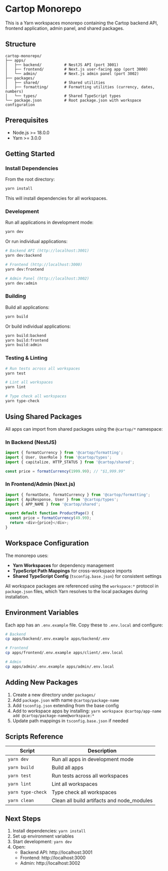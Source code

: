 # Cartop Monorepo

This is a Yarn workspaces monorepo containing the Cartop backend API, frontend application, admin panel, and shared packages.

## Structure

```
cartop-monorepo/
├── apps/
│   ├── backend/          # NestJS API (port 3001)
│   ├── frontend/         # Next.js user-facing app (port 3000)
│   └── admin/            # Next.js admin panel (port 3002)
├── packages/
│   ├── shared/           # Shared utilities
│   ├── formatting/       # Formatting utilities (currency, dates, numbers)
│   └── types/            # Shared TypeScript types
└── package.json          # Root package.json with workspace configuration
```

## Prerequisites

- Node.js >= 18.0.0
- Yarn >= 3.0.0

## Getting Started

### Install Dependencies

From the root directory:

```bash
yarn install
```

This will install dependencies for all workspaces.

### Development

Run all applications in development mode:

```bash
yarn dev
```

Or run individual applications:

```bash
# Backend API (http://localhost:3001)
yarn dev:backend

# Frontend (http://localhost:3000)
yarn dev:frontend

# Admin Panel (http://localhost:3002)
yarn dev:admin
```

### Building

Build all applications:

```bash
yarn build
```

Or build individual applications:

```bash
yarn build:backend
yarn build:frontend
yarn build:admin
```

### Testing & Linting

```bash
# Run tests across all workspaces
yarn test

# Lint all workspaces
yarn lint

# Type check all workspaces
yarn type-check
```

## Using Shared Packages

All apps can import from shared packages using the `@cartop/*` namespace:

### In Backend (NestJS)

```typescript
import { formatCurrency } from '@cartop/formatting';
import { User, UserRole } from '@cartop/types';
import { capitalize, HTTP_STATUS } from '@cartop/shared';

const price = formatCurrency(1999.99); // "$1,999.99"
```

### In Frontend/Admin (Next.js)

```typescript
import { formatDate, formatCurrency } from '@cartop/formatting';
import { ApiResponse, User } from '@cartop/types';
import { APP_NAME } from '@cartop/shared';

export default function ProductPage() {
  const price = formatCurrency(49.99);
  return <div>{price}</div>;
}
```

## Workspace Configuration

The monorepo uses:

- **Yarn Workspaces** for dependency management
- **TypeScript Path Mappings** for cross-workspace imports
- **Shared TypeScript Config** (`tsconfig.base.json`) for consistent settings

All workspace packages are referenced using the `workspace:*` protocol in `package.json` files, which Yarn resolves to the local packages during installation.

## Environment Variables

Each app has an `.env.example` file. Copy these to `.env.local` and configure:

```bash
# Backend
cp apps/backend/.env.example apps/backend/.env

# Frontend
cp apps/frontend/.env.example apps/client/.env.local

# Admin
cp apps/admin/.env.example apps/admin/.env.local
```

## Adding New Packages

1. Create a new directory under `packages/`
2. Add `package.json` with name `@cartop/package-name`
3. Add `tsconfig.json` extending from the base config
4. Add to workspace apps by installing: `yarn workspace @cartop/app-name add @cartop/package-name@workspace:*`
5. Update path mappings in `tsconfig.base.json` if needed

## Scripts Reference

| Script | Description |
|--------|-------------|
| `yarn dev` | Run all apps in development mode |
| `yarn build` | Build all apps |
| `yarn test` | Run tests across all workspaces |
| `yarn lint` | Lint all workspaces |
| `yarn type-check` | Type check all workspaces |
| `yarn clean` | Clean all build artifacts and node_modules |

## Next Steps

1. Install dependencies: `yarn install`
2. Set up environment variables
3. Start development: `yarn dev`
4. Open:
   - Backend API: http://localhost:3001
   - Frontend: http://localhost:3000
   - Admin: http://localhost:3002
